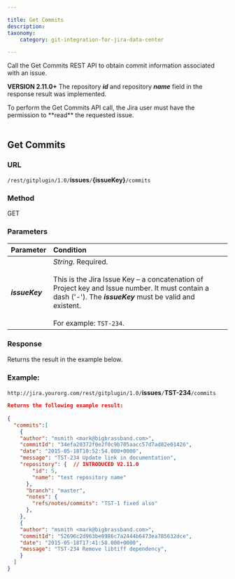 ```yaml
---

title: Get Commits
description:
taxonomy:
    category: git-integration-for-jira-data-center

---
```

Call the Get Commits REST API to obtain commit information associated with an issue.

**VERSION 2.11.0+** The repository _**id**_ and repository _**name**_ field in the response result was implemented.

<div class="bbb-callout bbb--alert">
    <div class="irow">
    <div class="ilogobox">
        <span class="logoimg"></span>
    </div>
    <div class="imsgbox">
        To perform the Get Commits API call, the Jira user must have the permission to **read** the requested issue.
    </div>
    </div>
</div>
<br>

## Get Commits

### URL

`/rest/gitplugin/1.0/`**issues**`/`**{issueKey}**`/commits`

### Method

GET

### Parameters

| **Parameter** | **Condition** |
| :--- | :--- |
| _**issueKey**_ | _String_. Required.<br><br>This is the Jira Issue Key – a concatenation of Project key and Issue number. It must contain a dash ('-'). The _**issueKey**_ must be valid and existent.<br><br>For example: `TST-234`. |

### Response

Returns the result in the example below.

### Example:

`http://jira.yourorg.com/rest/gitplugin/1.0/`**issues**`/`**TST-234**`/commits`

```json
Returns the following example result:
 
{
  "commits":[
    {
    "author": "msmith <mark@bigbrassband.com>",
    "commitId": "34efa20372f0e2f0c9b705aacc57d7ad82e01426",
    "date": "2015-05-18T10:52:54.000+0000",
    "message": "TST-234 Update link in documentation",
    "repository": {  // INTRODUCED V2.11.0
        "id": 5,
        "name": "test repository name"
      },
      "branch": "master",
      "notes": {
        "refs/notes/commits": "TST-1 fixed also"
      },
    },
    {
    "author": "msmith <mark@bigbrassband.com>",
    "commitId": "52696c2d963be8986c7a2444b6473ea785632dce",
    "date": "2015-05-18T17:41:58.000+0000",
    "message": "TST-234 Remove libtiff dependency",
    }
  ]
}
```

